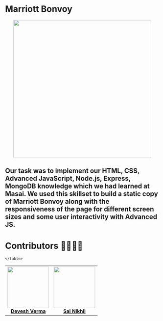  #  Marriott Bonvoy

<p align="center">
<img src="https://i.ibb.co/87FXsHL/mywebsite.png" alt="" width="450px"/>
</p>

##  Our task was to implement our HTML, CSS, Advanced JavaScript, Node.js, Express, MongoDB knowledge which we had learned at Masai. We used this skillset to build a static copy of Marriott Bonvoy along with the responsiveness of the page for different screen sizes and some user interactivity with Advanced JS.


# Contributors :man_technologist::woman_technologist:

<div>
    <table>
        <tr>
            <td align="center"><a href="https://github.com/webdeveshverma"><img src="https://3.bp.blogspot.com/-KYjDgm38Z7g/Yg-bXxPCLoI/AAAAAAAAAOQ/aTzf6PB1alM2a1f9M3aNWEuMB2foyXgmwCK4BGAYYCw/s120-pf/IMG_20220216_150121-01.jpeg" width="135px;" height="135px;" alt=""/><br /><b>Devesh Verma</b></a></td>
             <td align="center"><a href="https://github.com/Nikhil874"><img src="https://i.ibb.co/rxbxRnb/nikhik.jpg" width="135px;" height="135px;" alt=""/><br /><b>Sai Nikhil</b></a></td>
        </tr>
        
    </table>
</div>
